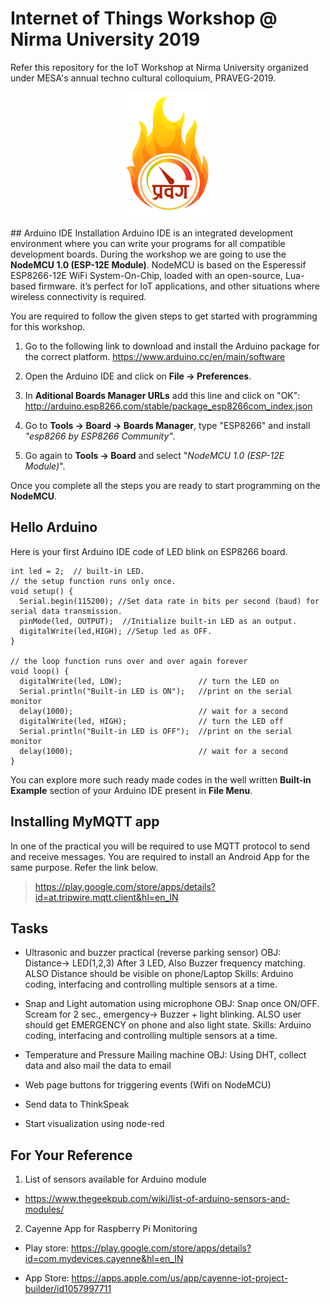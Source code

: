 # Internet of Things Workshop @ Nirma University 2019
Refer this repository for the IoT Workshop at Nirma University organized under MESA's annual techno cultural colloquium, PRAVEG-2019.

<p align="center">
<img src="images/praveg.png" width="150" height="200">
</p>
## Arduino IDE Installation
Arduino IDE is an integrated development environment where you can write your programs for all compatible development boards.
During the workshop we are going to use the <b>NodeMCU 1.0 (ESP-12E Module)</b>.
NodeMCU is based on the Esperessif ESP8266-12E WiFi System-On-Chip, loaded with an open-source, Lua-based firmware. it’s perfect for IoT applications, and other situations where wireless connectivity is required.

You are required to follow the given steps to get started with programming for this workshop.
1. Go to the following link to download and install the Arduino package for the correct platform.
   https://www.arduino.cc/en/main/software
   
2. Open the Arduino IDE and click on <b>File -> Preferences</b>.

3. In  <b>Aditional Boards Manager URLs</b> add this line and click on "OK":
   http://arduino.esp8266.com/stable/package_esp8266com_index.json
   
4. Go to <b>Tools -> Board -> Boards Manager</b>, type "ESP8266" and install <i>"esp8266 by ESP8266 Community"</i>.

5. Go again to <b>Tools -> Board</b> and select "<i>NodeMCU 1.0 (ESP-12E Module)</i>".

Once you complete all the steps you are ready to start programming on the <b>NodeMCU</b>.

## Hello Arduino
Here is your first Arduino IDE code of LED blink on ESP8266 board.
```
int led = 2;  // built-in LED.
// the setup function runs only once.
void setup() {
  Serial.begin(115200); //Set data rate in bits per second (baud) for serial data transmission.
  pinMode(led, OUTPUT);  //Initialize built-in LED as an output.
  digitalWrite(led,HIGH); //Setup led as OFF.
}

// the loop function runs over and over again forever
void loop() {
  digitalWrite(led, LOW);                 // turn the LED on
  Serial.println("Built-in LED is ON");   //print on the serial monitor
  delay(1000);                            // wait for a second
  digitalWrite(led, HIGH);                // turn the LED off
  Serial.println("Built-in LED is OFF");  //print on the serial monitor
  delay(1000);                            // wait for a second
}
```
You can explore more such ready made codes in the well written <b>Built-in Example</b> section of your Arduino IDE present in <b>File Menu</b>.

## Installing MyMQTT app
In one of the practical you will be required to use MQTT protocol to send and receive messages. You are required to install an Android App for the same purpose.
Refer the link below.
> https://play.google.com/store/apps/details?id=at.tripwire.mqtt.client&hl=en_IN

## Tasks
- Ultrasonic and buzzer practical (reverse parking sensor)
  OBJ: Distance→ LED(1,2,3) After 3 LED, Also Buzzer frequency matching. ALSO Distance should be visible on phone/Laptop
  Skills: Arduino coding, interfacing and controlling multiple sensors at a time.

- Snap and Light automation using microphone
  OBJ: Snap once ON/OFF. Scream for 2 sec., emergency→ Buzzer + light blinking. ALSO user should get EMERGENCY on phone and also light      state. 
  Skills: Arduino coding, interfacing and controlling multiple sensors at a time.
 
- Temperature and Pressure Mailing machine
  OBJ: Using DHT, collect data and also mail the data to email


- Web page buttons for triggering events (Wifi on NodeMCU)
- Send data to ThinkSpeak
- Start visualization using node-red

## For Your Reference
1. List of sensors available for Arduino module
  - https://www.thegeekpub.com/wiki/list-of-arduino-sensors-and-modules/

2. Cayenne App for Raspberry Pi Monitoring
  - Play store:
https://play.google.com/store/apps/details?id=com.mydevices.cayenne&hl=en_IN

  - App Store:
https://apps.apple.com/us/app/cayenne-iot-project-builder/id1057997711



